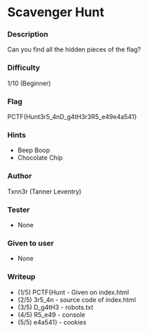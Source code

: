 # Scavenger Hunt

### Description
Can you find all the hidden pieces of the flag?

### Difficulty
1/10 (Beginner)

### Flag
PCTF{Hunt3r5_4nD_g4tH3r3R5_e49e4a541}

### Hints
- Beep Boop
- Chocolate Chip

### Author
Txnn3r (Tanner Leventry)

### Tester
- None

### Given to user
- None

### Writeup

- (1/5) PCTF{Hunt - Given on index.html
- (2/5) 3r5_4n - source code of index.html
- (3/5) D_g4tH3 - robots.txt
- (4/5) R5_e49 - console 
- (5/5) e4a541} - cookies
